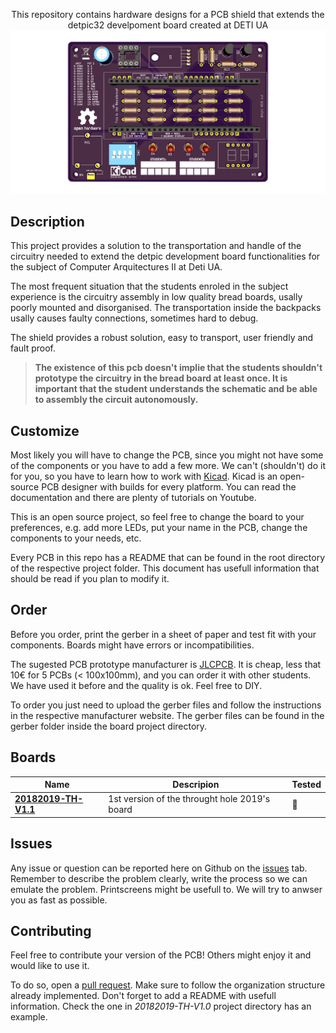 <p align="center">This repository contains hardware designs for a PCB shield that extends the detpic32 develpoment board created at DETI UA

<img src="./hardware/20182019-TH/docs/3d-pcb-render.png" alt="">
</p>

## Description

This project provides a solution to the transportation and handle of the circuitry needed to extend the detpic development board functionalities for the subject of Computer Arquitectures II at Deti UA.

The most frequent situation that the students enroled in the subject experience is the circuitry assembly in low quality bread boards, usally poorly mounted and disorganised. The transportation inside the backpacks usally causes faulty connections, sometimes hard to debug.

The shield provides a robust solution, easy to transport, user friendly and fault proof.

> __The existence of this pcb doesn't implie that the students shouldn't prototype the circuitry in the bread board at least once. It is important that the student understands the schematic and be able to assembly the circuit autonomously.__

## Customize

Most likely you will have to change the PCB, since you might not have some of the components or you have to add a few more. We can't (shouldn't) do it for you, so you have to learn how to work with [Kicad](http://kicad-pcb.org/). Kicad is an open-source PCB designer with builds for every platform. You can read the documentation and there are plenty of tutorials on Youtube.

This is an open source project, so feel free to change the board to your preferences, e.g. add more LEDs, put your name in the PCB, change the components to your needs, etc.

Every PCB in this repo has a README that can be found in the root directory of the respective project folder. This document has usefull information that should be read if you plan to modify it.

## Order

Before you order, print the gerber in a sheet of paper and test fit with your components. Boards might have errors or incompatibilities.

The sugested PCB prototype manufacturer is [JLCPCB](https://jlcpcb.com/). It is cheap, less that 10€ for 5 PCBs (< 100x100mm), and you can order it with other students. We have used it before and the quality is ok. Feel free to DIY.

To order you just need to upload the gerber files and follow the instructions in the respective manufacturer website. The gerber files can be found in the gerber folder inside the board project directory.

## Boards

| Name  | Descripion | Tested |
| ------------- | ------------- |------------- |
| [__20182019-TH-V1.1__](https://github.com/dvcorreia/ac2-detpic-shield/tree/master/hardware/20182019-TH)  |  1st version of the throught hole 2019's board | :red_circle:

## Issues

Any issue or question can be reported here on Github on the [issues](https://github.com/dvcorreia/ac2-detpic-shield/issues) tab. Remember to describe the problem clearly, write the process so we can emulate the problem. Printscreens might be usefull to.
We will try to anwser you as fast as possible.

## Contributing

Feel free to contribute your version of the PCB! Others might enjoy it and would like to use it.

To do so, open a [pull request](https://help.github.com/en/articles/about-pull-requests). Make sure to follow the organization structure
already implemented. Don't forget to add a README with usefull information. Check the one in _20182019-TH-V1.0_ project directory has an example.
